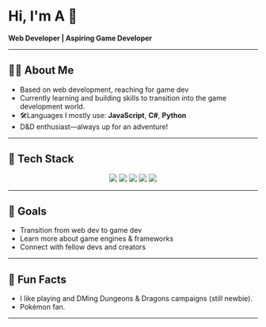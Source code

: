 <h1 align="left">Hi, I'm A 👋</h1>

<p align="left">
  <b>Web Developer | Aspiring Game Developer</b>
</p>

---

## 👨‍💻 About Me

- Based on web development, reaching for game dev
- Currently learning and building skills to transition into the game development world.
- 🛠Languages I mostly use: **JavaScript**, **C#**, **Python**
- D&D enthusiast—always up for an adventure!

---

## 🧰 Tech Stack

<p align="center">
  <img src="https://img.shields.io/badge/-JavaScript-5E81AC?style=flat&logo=javascript&logoColor=white" />
  <img src="https://img.shields.io/badge/-C%23-88C0D0?style=flat&logo=csharp&logoColor=white" />
  <img src="https://img.shields.io/badge/-Python-A3BE8C?style=flat&logo=python&logoColor=white" />
  <img src="https://img.shields.io/badge/-Godot Engine-478CBF?style=flat&logo=godotengine&logoColor=white"/>
  <img src="https://img.shields.io/badge/-MonoGame-E73C00?style=flat&logo=monogame&logoColor=white"/>
</p>

---

## 🎯 Goals

- Transition from web dev to game dev
- Learn more about game engines & frameworks
- Connect with fellow devs and creators

---

## 🎲 Fun Facts

- I like playing and DMing Dungeons & Dragons campaigns (still newbie).
- Pokémon fan.

---
